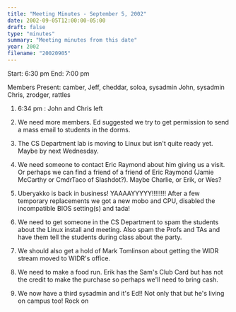 ```yaml
---
title: "Meeting Minutes - September 5, 2002"
date: 2002-09-05T12:00:00-05:00
draft: false
type: "minutes"
summary: "Meeting minutes from this date"
year: 2002
filename: "20020905"
---
```


Start: 6:30 pm End: 7:00 pm </p><p>
Members Present: camber, Jeff, cheddar, soloa, sysadmin John, sysadmin Chris, zrodger, rattles </p><p>
1. 6:34 pm : John and Chris left </p><p>
2. We need more members.  Ed suggested we try to get permission to send a mass email to students in the dorms. </p><p>
3. The CS Department lab is moving to Linux but isn't quite ready yet.  Maybe by next Wednesday. </p><p>
4. We need someone to contact Eric Raymond about him giving us a visit.  Or perhaps we can find a friend of a friend of Eric Raymond (Jamie McCarthy or CmdrTaco of Slashdot?).  Maybe Charlie, or Erik, or Wes? </p><p>
5. Uberyakko is back in business! YAAAAYYYYY!!!!!!!!  After a few temporary replacements we got a new mobo and CPU, disabled the incompatible BIOS setting(s) and tada! </p><p>
6. We need to get someone in the CS Department to spam the students about the Linux install and meeting.  Also spam the Profs and TAs and have them tell the students during class about the party. </p><p>
7. We should also get a hold of Mark Tomlinson about getting the WIDR stream moved to WIDR's office. </p><p>
8. We need to make a food run.  Erik has the Sam's Club Card but has not the credit to make the purchase so perhaps we'll need to bring cash. </p><p>
9. We now have a third sysadmin and it's Ed!!  Not only that but he's living on campus too!  Rock on </p><p>
</p>
